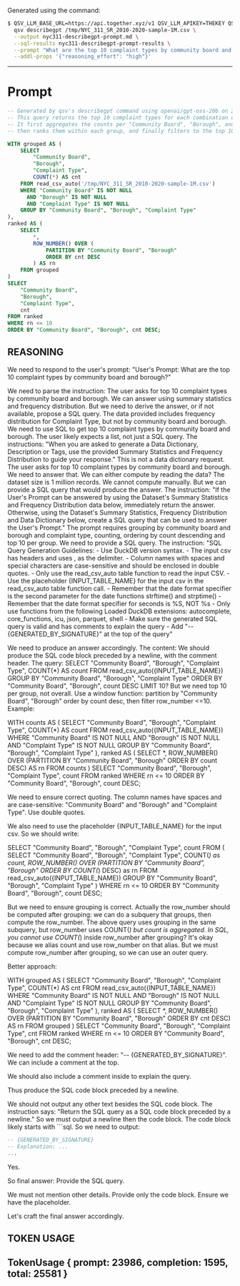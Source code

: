 Generated using the command:
```bash
$ QSV_LLM_BASE_URL=https://api.together.xyz/v1 QSV_LLM_APIKEY=THEKEY QSV_DESCRIBEGPT_DB_ENGINE=/opt/homebrew/bin/duckdb \
  qsv describegpt /tmp/NYC_311_SR_2010-2020-sample-1M.csv \
  --output nyc311-describegpt-prompt.md \
  --sql-results nyc311-describegpt-prompt-results \
  --prompt "What are the top 10 complaint types by community board and borough?" \
  --addl-props '{"reasoning_effort": "high"}'
```
---
# Prompt
```sql
-- Generated by qsv's describegpt command using openai/gpt-oss-20b on 2025-10-20T03:53:20.199536+00:00
-- This query returns the top 10 complaint types for each combination of Community Board and Borough.
-- It first aggregates the counts per "Community Board", "Borough", and "Complaint Type",
-- then ranks them within each group, and finally filters to the top 10 per group.

WITH grouped AS (
    SELECT
        "Community Board",
        "Borough",
        "Complaint Type",
        COUNT(*) AS cnt
    FROM read_csv_auto('/tmp/NYC_311_SR_2010-2020-sample-1M.csv')
    WHERE "Community Board" IS NOT NULL
      AND "Borough" IS NOT NULL
      AND "Complaint Type" IS NOT NULL
    GROUP BY "Community Board", "Borough", "Complaint Type"
),
ranked AS (
    SELECT
        *,
        ROW_NUMBER() OVER (
            PARTITION BY "Community Board", "Borough"
            ORDER BY cnt DESC
        ) AS rn
    FROM grouped
)
SELECT
    "Community Board",
    "Borough",
    "Complaint Type",
    cnt
FROM ranked
WHERE rn <= 10
ORDER BY "Community Board", "Borough", cnt DESC;
```


## REASONING

We need to respond to the user's prompt: "User's Prompt: What are the top 10 complaint types by community board and borough?"

We need to parse the instruction: The user asks for top 10 complaint types by community board and borough. We can answer using summary statistics and frequency distribution. But we need to derive the answer, or if not available, propose a SQL query. The data provided includes frequency distribution for Complaint Type, but not by community board and borough. We need to use SQL to get top 10 complaint types by community board and borough. The user likely expects a list, not just a SQL query. The instructions: "When you are asked to generate a Data Dictionary, Description or Tags, use the provided Summary Statistics and Frequency Distribution to guide your response." This is not a data dictionary request. The user asks for top 10 complaint types by community board and borough. We need to answer that. We can either compute by reading the data? The dataset size is 1 million records. We cannot compute manually. But we can provide a SQL query that would produce the answer. The instruction: "If the User's Prompt can be answered by using the Dataset's Summary Statistics and Frequency Distribution data below, immediately return the answer. Otherwise, using the Dataset's Summary Statistics, Frequency Distribution and Data Dictionary below, create a SQL query that can be used to answer the User's Prompt." The prompt requires grouping by community board and borough and complaint type, counting, ordering by count descending and top 10 per group. We need to provide a SQL query. The instruction: "SQL Query Generation Guidelines: - Use DuckDB version syntax. - The input csv has headers and uses , as the delimiter. - Column names with spaces and special characters are case-sensitive and should be enclosed in double quotes. - Only use the read_csv_auto table function to read the input CSV. - Use the placeholder {INPUT_TABLE_NAME} for the input csv in the read_csv_auto table function call. - Remember that the date format specifier is the second parameter for the date functions strftime() and strptime() - Remember that the date format specifier for seconds is %S, NOT %s - Only use functions from the following Loaded DuckDB extensions: autocomplete, core_functions, icu, json, parquet, shell - Make sure the generated SQL query is valid and has comments to explain the query - Add "-- {GENERATED_BY_SIGNATURE}" at the top of the query"

We need to produce an answer accordingly. The content: We should produce the SQL code block preceded by a newline, with the comment header. The query: SELECT "Community Board", "Borough", "Complaint Type", COUNT(*) AS count FROM read_csv_auto({INPUT_TABLE_NAME}) GROUP BY "Community Board", "Borough", "Complaint Type" ORDER BY "Community Board", "Borough", count DESC LIMIT 10? But we need top 10 per group, not overall. Use a window function: partition by "Community Board", "Borough" order by count desc, then filter row_number <=10. Example:

WITH counts AS (
SELECT "Community Board", "Borough", "Complaint Type", COUNT(*) AS count
FROM read_csv_auto({INPUT_TABLE_NAME})
WHERE "Community Board" IS NOT NULL AND "Borough" IS NOT NULL AND "Complaint Type" IS NOT NULL
GROUP BY "Community Board", "Borough", "Complaint Type"
),
ranked AS (
SELECT *, ROW_NUMBER() OVER (PARTITION BY "Community Board", "Borough" ORDER BY count DESC) AS rn
FROM counts
)
SELECT "Community Board", "Borough", "Complaint Type", count
FROM ranked
WHERE rn <= 10
ORDER BY "Community Board", "Borough", count DESC;

We need to ensure correct quoting. The column names have spaces and are case-sensitive: "Community Board" and "Borough" and "Complaint Type". Use double quotes.

We also need to use the placeholder {INPUT_TABLE_NAME} for the input csv. So we should write:

SELECT "Community Board", "Borough", "Complaint Type", count
FROM
(
  SELECT "Community Board", "Borough", "Complaint Type", COUNT(*) as count,
         ROW_NUMBER() OVER (PARTITION BY "Community Board", "Borough" ORDER BY COUNT(*) DESC) as rn
  FROM read_csv_auto({INPUT_TABLE_NAME})
  GROUP BY "Community Board", "Borough", "Complaint Type"
)
WHERE rn <= 10
ORDER BY "Community Board", "Borough", count DESC;

But we need to ensure grouping is correct. Actually the row_number should be computed after grouping: we can do a subquery that groups, then compute the row_number. The above query uses grouping in the same subquery, but row_number uses COUNT(*) but count is aggregated. In SQL, you cannot use COUNT(*) inside row_number after grouping? It's okay because we alias count and use row_number on that alias. But we must compute row_number after grouping, so we can use an outer query.

Better approach:

WITH grouped AS (
  SELECT "Community Board", "Borough", "Complaint Type", COUNT(*) AS cnt
  FROM read_csv_auto({INPUT_TABLE_NAME})
  WHERE "Community Board" IS NOT NULL AND "Borough" IS NOT NULL AND "Complaint Type" IS NOT NULL
  GROUP BY "Community Board", "Borough", "Complaint Type"
),
ranked AS (
  SELECT *, ROW_NUMBER() OVER (PARTITION BY "Community Board", "Borough" ORDER BY cnt DESC) AS rn
  FROM grouped
)
SELECT "Community Board", "Borough", "Complaint Type", cnt
FROM ranked
WHERE rn <= 10
ORDER BY "Community Board", "Borough", cnt DESC;

We need to add the comment header: "-- {GENERATED_BY_SIGNATURE}". We can include a comment at the top.

We should also include a comment inside to explain the query.

Thus produce the SQL code block preceded by a newline.

We should not output any other text besides the SQL code block. The instruction says: "Return the SQL query as a SQL code block preceded by a newline." So we must output a newline then the code block. The code block likely starts with ```sql. So we need to output:

```sql
-- {GENERATED_BY_SIGNATURE}
-- Explanation: ...
...

```

Yes.

So final answer: Provide the SQL query.

We must not mention other details. Provide only the code block. Ensure we have the placeholder.

Let's craft the final answer accordingly.
## TOKEN USAGE

TokenUsage { prompt: 23986, completion: 1595, total: 25581 }
---
